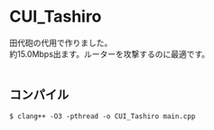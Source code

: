# CUI_Tashiro

田代砲の代用で作りました。<br>
約15.0Mbps出ます。ルーターを攻撃するのに最適です。<br>
<br>
## コンパイル
```
$ clang++ -O3 -pthread -o CUI_Tashiro main.cpp
```
